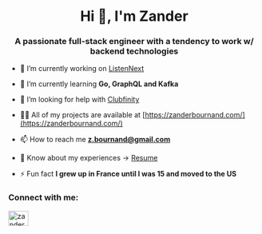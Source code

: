 <h1 align="center">Hi 👋, I'm Zander</h1>
<h3 align="center">A passionate full-stack engineer with a tendency to work w/ backend technologies</h3>

- 🔭 I’m currently working on [ListenNext](https://zanderbournand.com/listennext)

- 🌱 I’m currently learning **Go, GraphQL and Kafka**

- 🤝 I’m looking for help with [Clubfinity](https://zanderbournand.com/clubfinity)

- 👨‍💻 All of my projects are available at [https://zanderbournand.com/](https://zanderbournand.com/)

- 📫 How to reach me **z.bournand@gmail.com**

- 📄 Know about my experiences -> [Resume](https://zanderbournand.com/resume)

- ⚡ Fun fact **I grew up in France until I was 15 and moved to the US**

<h3 align="left">Connect with me:</h3>
<p align="left">
<a href="https://linkedin.com/in/zander-bournand" target="blank"><img align="center" src="https://raw.githubusercontent.com/rahuldkjain/github-profile-readme-generator/master/src/images/icons/Social/linked-in-alt.svg" alt="zander-bournand" height="30" width="40" /></a>
</p>
